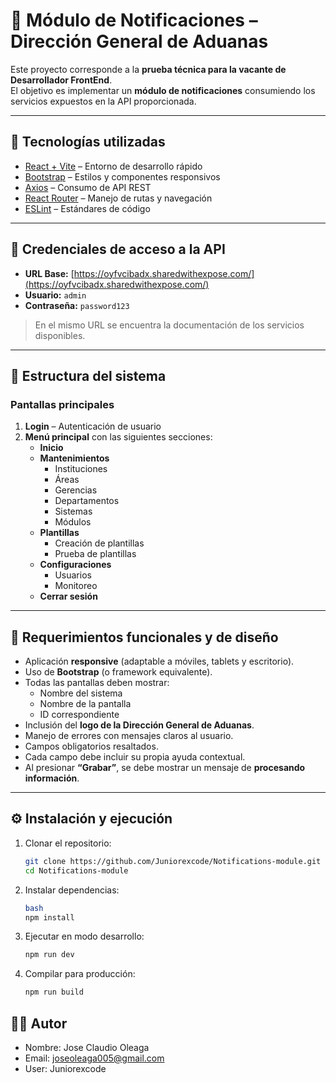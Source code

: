 # 📢 Módulo de Notificaciones – Dirección General de Aduanas

Este proyecto corresponde a la **prueba técnica para la vacante de Desarrollador FrontEnd**.  
El objetivo es implementar un **módulo de notificaciones** consumiendo los servicios expuestos en la API proporcionada.

---

## 🚀 Tecnologías utilizadas
- [React + Vite](https://vitejs.dev/) – Entorno de desarrollo rápido
- [Bootstrap](https://getbootstrap.com/) – Estilos y componentes responsivos
- [Axios](https://axios-http.com/) – Consumo de API REST
- [React Router](https://reactrouter.com/) – Manejo de rutas y navegación
- [ESLint](https://eslint.org/) – Estándares de código

---

## 🔑 Credenciales de acceso a la API
- **URL Base:** [https://oyfvcibadx.sharedwithexpose.com/](https://oyfvcibadx.sharedwithexpose.com/)  
- **Usuario:** `admin`  
- **Contraseña:** `password123`  

> En el mismo URL se encuentra la documentación de los servicios disponibles.

---

## 📂 Estructura del sistema

### Pantallas principales
1. **Login** – Autenticación de usuario
2. **Menú principal** con las siguientes secciones:
   - **Inicio**
   - **Mantenimientos**
     - Instituciones
     - Áreas
     - Gerencias
     - Departamentos
     - Sistemas
     - Módulos
   - **Plantillas**
     - Creación de plantillas
     - Prueba de plantillas
   - **Configuraciones**
     - Usuarios
     - Monitoreo
   - **Cerrar sesión**

---

## 🎨 Requerimientos funcionales y de diseño
- Aplicación **responsive** (adaptable a móviles, tablets y escritorio).
- Uso de **Bootstrap** (o framework equivalente).
- Todas las pantallas deben mostrar:
  - Nombre del sistema
  - Nombre de la pantalla
  - ID correspondiente
- Inclusión del **logo de la Dirección General de Aduanas**.
- Manejo de errores con mensajes claros al usuario.
- Campos obligatorios resaltados.
- Cada campo debe incluir su propia ayuda contextual.
- Al presionar **“Grabar”**, se debe mostrar un mensaje de **procesando información**.

---

## ⚙️ Instalación y ejecución

1. Clonar el repositorio:
   ```bash
   git clone https://github.com/Juniorexcode/Notifications-module.git
   cd Notifications-module

2. Instalar dependencias:
    ```bash
    bash
    npm install

3. Ejecutar en modo desarrollo:
    ```bash
    npm run dev

4. Compilar para producción:
    ```bash
    npm run build

## 👨‍💻 Autor
- Nombre: Jose Claudio Oleaga
- Email: joseoleaga005@gmail.com
- User: Juniorexcode


